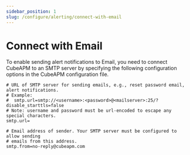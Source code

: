 ```yaml
---
sidebar_position: 1
slug: /configure/alerting/connect-with-email
---
```


# Connect with Email

To enable sending alert notifications to Email, you need to connect CubeAPM to an SMTP server by specifying the following configuration options in the CubeAPM configuration file.

```shell
# URL of SMTP server for sending emails, e.g., reset password email, alert notifications.
# Example:
#  smtp.url=smtp://<username>:<password>@<mailserver>:25/?disable_starttls=false
# Note: username and password must be url-encoded to escape any special characters.
smtp.url=

# Email address of sender. Your SMTP server must be configured to allow sending
# emails from this address.
smtp.from=no-reply@cubeapm.com
```
